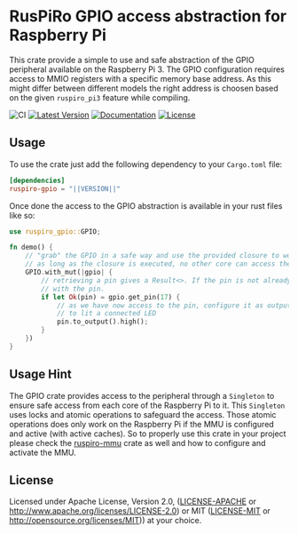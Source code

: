 # RusPiRo GPIO access abstraction for Raspberry Pi

This crate provide a simple to use and safe abstraction of the GPIO peripheral available on the Raspberry Pi 3. The GPIO configuration requires access to MMIO registers with a specific memory base address. As this might differ between different models the right address is choosen based on the given ``ruspiro_pi3`` feature while compiling.

![CI](https://github.com/RusPiRo/ruspiro-gpio/workflows/CI/badge.svg?branch=development)
[![Latest Version](https://img.shields.io/crates/v/ruspiro-gpio.svg)](https://crates.io/crates/ruspiro-gpio)
[![Documentation](https://docs.rs/ruspiro-gpio/badge.svg)](https://docs.rs/ruspiro-gpio)
[![License](https://img.shields.io/crates/l/ruspiro-gpio.svg)](https://github.com/RusPiRo/ruspiro-gpio#license)

## Usage

To use the crate just add the following dependency to your ``Cargo.toml`` file:

```toml
[dependencies]
ruspiro-gpio = "||VERSION||"
```

Once done the access to the GPIO abstraction is available in your rust files like so:

```rust
use ruspiro_gpio::GPIO;

fn demo() {
    // "grab" the GPIO in a safe way and use the provided closure to work with it
    // as long as the closure is executed, no other core can access the GPIO to configure pins etc.
    GPIO.with_mut(|gpio| {
        // retrieving a pin gives a Result<>. If the pin is not already taken it returns an Ok()
        // with the pin.
        if let Ok(pin) = gpio.get_pin(17) {
            // as we have now access to the pin, configure it as output and set it to high
            // to lit a connected LED
            pin.to_output().high();
        }
    })
}
```

## Usage Hint

The GPIO crate provides access to the peripheral through a `Singleton` to ensure safe access from each core of the Raspberry Pi to it. This `Singleton` uses locks and atomic operations to safeguard the access. Those atomic operations does only work on the Raspberry Pi if the MMU is configured and active (with active caches). So to properly use this crate in your project please check the [ruspiro-mmu](https://crates.io/crates/ruspiro-mmu) crate as well and how to configure and activate the MMU.

## License

Licensed under Apache License, Version 2.0, ([LICENSE-APACHE](LICENSE-APACHE) or http://www.apache.org/licenses/LICENSE-2.0) or MIT ([LICENSE-MIT](LICENSE-MIT) or http://opensource.org/licenses/MIT)) at your choice.
